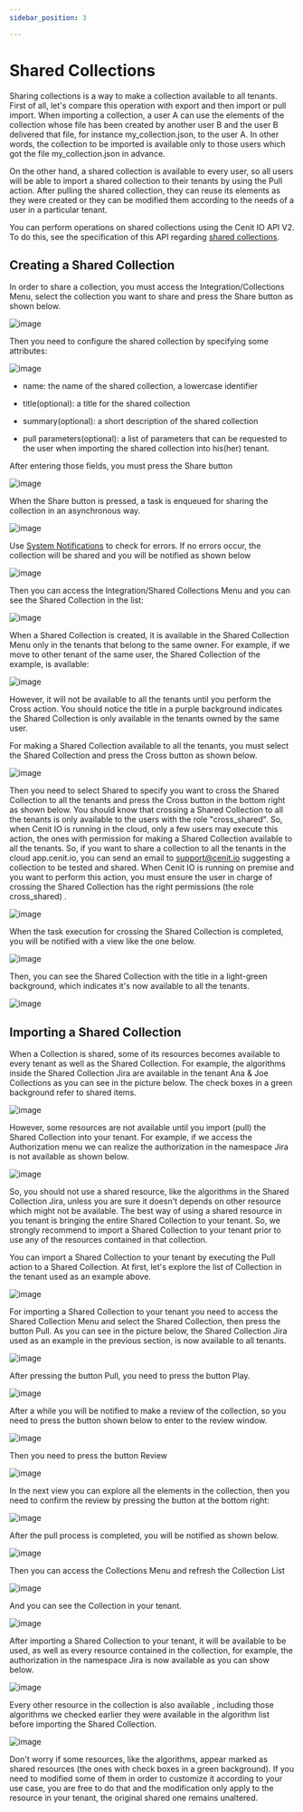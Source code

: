 ```yaml
---
sidebar_position: 3

---
```


# Shared Collections

Sharing collections is a way to make a collection available to all tenants.
First of all, let's compare this operation with export and then import or pull import. When importing a collection, a user A can use the elements of the collection whose file has been created by another user B and the user B delivered that file, for instance my_collection.json, to the user A. In other words, the collection to be imported is available only to those users which got the file my_collection.json  in advance.

On the other hand, a shared collection is available to every user, so all users will be able to import a shared collection to their tenants by using the Pull action. After pulling the shared collection, they can reuse its elements as they were created or they can be modified them according to the needs of a user in a particular tenant.

You can perform operations on shared collections using the Cenit IO API V2. To do this, see the specification of this API regarding [shared collections](https://cenit-io.github.io/api-v2-specs/#tag/Shared-Collections).

## Creating a Shared Collection

In order to share a collection, you must access the Integration/Collections Menu, select the collection you want to share and press the Share button as shown below.

![image](https://user-images.githubusercontent.com/54523080/178767761-20d1bedf-e859-4a53-8844-600cba50442f.png)

Then you need to configure the shared collection by specifying some attributes:

![image](https://user-images.githubusercontent.com/54523080/178768659-97744673-e68f-4b10-9d24-7642e7c108ed.png)

- name: the name of the shared collection, a lowercase identifier

- title(optional): a title for the shared collection 

- summary(optional): a short description of the shared collection

- pull parameters(optional): a list of parameters that can be requested to the user when importing the shared collection into his(her) tenant.

After entering those fields, you must press the Share button

![image](https://user-images.githubusercontent.com/54523080/178769556-6802fe45-d89a-4bdd-baa1-a2a3152b1a13.png)

When the Share button is pressed, a task is enqueued for sharing the collection in an asynchronous way. 

![image](https://user-images.githubusercontent.com/54523080/178770779-7a3e4ba2-3c75-4a14-880e-64fcf84e842c.png)

Use [System Notifications](monitors/system_notifications.md) to check for errors. If no errors occur, the collection will be shared and you will be notified as shown below

![image](https://user-images.githubusercontent.com/54523080/178771724-86de900a-0e94-44d7-971b-d5d9d2f36870.png)

Then you can access the Integration/Shared Collections Menu and you can see the Shared Collection in the list:

![image](https://user-images.githubusercontent.com/54523080/178777588-07991de8-7742-4b67-9cdb-d7b0c67c0e28.png)

When a Shared Collection is created, it is available in the Shared Collection Menu only in the tenants that belong to the same owner. For example, if we move to other tenant of the same user, the Shared Collection of the example, is available:

![image](https://user-images.githubusercontent.com/54523080/178779103-41732bbe-2b35-4813-9197-810276431224.png)

However, it will not be available to all the tenants until you perform the Cross action. You should notice the title in a purple background indicates the Shared Collection is only available in the tenants owned by the same user.

For making a Shared Collection available to all the tenants, you must select the Shared Collection and press the Cross button as shown below.

![image](https://user-images.githubusercontent.com/54523080/178782986-3d311d28-7704-40ed-b199-3da0785c4ca9.png)

Then you need to select Shared to specify you want to cross the Shared Collection to all the tenants and press the Cross button in the bottom right as shown below. You should know that crossing a Shared Collection to all the tenants is only available to the users with the role "cross_shared". So, when Cenit IO is running in the cloud, only a few users may execute this action, the ones with permission for making a Shared Collection available to all the tenants. So, if you want to share a collection to all the tenants in the cloud app.cenit.io, you can send an email to support@cenit.io suggesting a collection to   be tested and shared. When Cenit IO is running on premise and you want to perform this action, you must ensure the user in charge of crossing the Shared Collection has the right permissions (the role cross_shared) .

![image](https://user-images.githubusercontent.com/54523080/178784955-da825556-3821-4b94-bb9d-0b8281594c89.png)

When the task execution for crossing the Shared Collection  is completed, you will be notified with a view like the one below.

![image](https://user-images.githubusercontent.com/54523080/178785680-f3719379-d60b-4507-a6d2-25220322a739.png)

Then, you can see the Shared Collection with the title in a light-green background, which indicates it's now available to all the tenants.

![image](https://user-images.githubusercontent.com/54523080/178789630-8ec53454-4db7-4e4f-b694-da88024dbc13.png)

## Importing a Shared Collection

When a Collection is shared, some of its resources becomes available to every tenant as well as the Shared Collection. For example, the algorithms inside the Shared Collection Jira are available in the tenant Ana & Joe Collections as you can see in the picture below. The check boxes in a green background refer to shared items.

![image](https://user-images.githubusercontent.com/54523080/179115589-8c4e8483-5f8a-4958-a39c-8dc8e19f80dd.png)

However, some resources are not available until you import (pull) the Shared Collection  into your tenant. For example, if we access the Authorization menu we can realize the authorization in the namespace Jira is not available as shown below.

![image](https://user-images.githubusercontent.com/54523080/179115934-a1eae2c7-5e3f-47f0-98ca-4635ca1e9921.png)

So, you should not use a shared resource, like the algorithms in the Shared Collection Jira, unless you are sure it doesn't depends on other resource which might not be available. The best way of using a shared resource in you tenant is bringing the entire Shared Collection to your tenant. So, we strongly recommend to import a Shared Collection to your tenant prior to use any of the resources contained in that collection.

You can import a Shared Collection to your tenant by executing the Pull action to a Shared Collection. At first, let's explore the list of Collection in the tenant used as an example above.

![image](https://user-images.githubusercontent.com/54523080/178794708-d93c0a77-f2ae-4e6d-b5ed-e523282dfc15.png)

For importing a Shared Collection to your tenant you need to access the Shared Collection Menu and select the Shared Collection, then press the button Pull. As you can see in the picture below, the Shared Collection Jira used as an example in the previous section, is now available to all tenants.

![image](https://user-images.githubusercontent.com/54523080/178795821-e7f13bd9-8eb4-4777-b842-a0bc6381ae18.png)

After pressing the button Pull, you need to press the button Play.

![image](https://user-images.githubusercontent.com/54523080/178796097-759404cd-18b5-4cdb-9805-5d40ebd9267c.png)

After a while you will be notified to make a review of the collection, so you need to press the button shown below to enter to the review window.

![image](https://user-images.githubusercontent.com/54523080/178797367-6f31e3b0-62d4-4021-9108-5c01e87cd5cf.png)

Then you need to press the button Review

![image](https://user-images.githubusercontent.com/54523080/178797651-c9fde1a1-2159-4559-8f7b-0d8fa62d7e6e.png)

In the next view you can explore all the elements in the collection, then you need to confirm the review by pressing the button at the bottom right:

![image](https://user-images.githubusercontent.com/54523080/178800584-595280a6-341b-4b6b-b017-8d5ed607f64d.png)

After the pull process is completed, you will be notified as shown below.

![image](https://user-images.githubusercontent.com/54523080/178800870-f674bc41-7882-45b2-a18e-15826e1cfac8.png)

Then you can access the Collections Menu and refresh the Collection List

![image](https://user-images.githubusercontent.com/54523080/178801036-6822134c-5c99-4991-bf3e-b9c8a75ca653.png)

And you can see the Collection in your tenant.

![image](https://user-images.githubusercontent.com/54523080/178801191-58eca6e7-a24f-4005-96f8-4d114a83127b.png)

After importing a Shared Collection to your tenant, it will be available to be used, as well as every resource contained in the collection, for example, the authorization in the namespace Jira is now available as you can show below.

![image](https://user-images.githubusercontent.com/54523080/179126140-f9a19322-3e9e-4d7a-a2dd-299e784d6297.png)

Every other resource in the collection is also available , including those algorithms we checked earlier they were available in the algorithm list before importing the Shared Collection.

![image](https://user-images.githubusercontent.com/54523080/179126840-81c9fa4d-3cda-4f40-8a63-41ed790ea84e.png)

Don't worry if some resources, like the algorithms, appear marked as shared resources (the ones with  check boxes in a green background). If you need to modified some of them in order to customize it according to your use case, you are free to do that and the modification only apply to the resource in your tenant, the original shared one remains unaltered. 